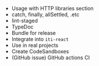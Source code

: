 -   Usage with HTTP libraries section
-   catch, finally, allSettled, .etc
-   lint-staged
-   TypeDoc
-   Bundle for release
-   Integrate into `iti-react`
-   Use in real projects
-   Create CodeSandboxes
-   (GitHub issue) GitHub actions CI
